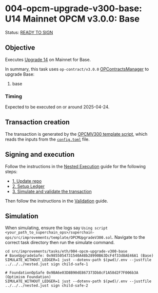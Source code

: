 # 004-opcm-upgrade-v300-base: U14 Mainnet OPCM v3.0.0: Base

Status: [READY TO SIGN]()

## Objective

Executes [Upgrade 14](https://gov.optimism.io/t/upgrade-proposal-14-isthmus-l1-contracts-mt-cannon/9796) on Mainnet for Base.

In summary, this task uses `op-contract/v3.0.0` [OPContractsManager](https://github.com/ethereum-optimism/optimism/blob/op-contracts/v3.0.0-rc.2/packages/contracts-bedrock/src/L1/OPContractsManager.sol) to upgrade Base:
1. base


### Timing

Expected to be executed on or around 2025-04-24.

## Transaction creation

The transaction is generated by the [OPCMV300 template script](../../../template/OPCMUpgradeV300.sol),
which reads the inputs from the [`config.toml`](./config.toml) file.

## Signing and execution

Follow the instructions in the [Nested Execution](../../../NESTED.md) guide for the following steps:

- [1. Update repo](../../../NESTED.md#1-update-repo)
- [2. Setup Ledger](../../../NESTED.md#2-setup-ledger)
- [3. Simulate and validate the transaction](../../../NESTED.md#3-simulate-and-validate-the-transaction)

Then follow the instructions in the [Validation](./VALIDATION.md) guide.

## Simulation

When simulating, ensure the logs say `Using script <your_path_to_superchain_ops>/superchain-ops/src/improvements/template/OPCMUpgradeV300.sol`.
Navigate to the correct task directory then run the simulate command.
```
cd src/improvements/tasks/eth/004-opcm-upgrade-v300-base
# BaseUpgradeSafe: 0x9855054731540A48b28990B63DcF4f33d8AE46A1 (Base)
SIMULATE_WITHOUT_LEDGER=1 just --dotenv-path $(pwd)/.env --justfile ../../../nested.just sign child-safe-1

# FoundationOpSafe 0x9BA6e03D8B90dE867373Db8cF1A58d2F7F006b3A (Optimism Foundation)
SIMULATE_WITHOUT_LEDGER=1 just --dotenv-path $(pwd)/.env --justfile ../../../nested.just sign child-safe-2
```
